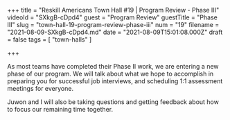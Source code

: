 +++
title = "Reskill Americans Town Hall #19 | Program Review - Phase III"
videoId = "SXkgB-cDpd4"
guest = "Program Review"
guestTitle = "Phase III"
slug = "town-hall-19-program-review-phase-iii"
num = "19"
filename = "2021-08-09-SXkgB-cDpd4.md"
date = "2021-08-09T15:01:08.000Z"
draft = false
tags = [ "town-halls" ]

+++

As most teams have completed their Phase II work, we are entering a new phase of our program.  We will talk about what we hope to accomplish in preparing you for successful job interviews, and scheduling 1:1 assessment meetings for everyone.

Juwon and I will also be taking questions and getting feedback about how to focus our remaining time together.
